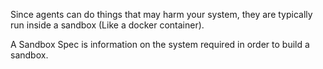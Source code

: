 Since agents can do things that may harm your system, they are typically run inside a sandbox (Like a docker container).

A Sandbox Spec is information on the system required in order to build a sandbox.